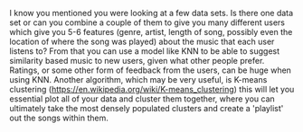 I know you mentioned you were looking at a few data sets. Is there one data set or can you combine a couple of them to give you many different users which give you 5-6 features (genre, artist, length of song, possibly even the location of where the song was played) about the music that each user listens to? From that you can use a model like KNN to be able to suggest similarity based music to new users, given what other people prefer. Ratings, or some other form of feedback from the users, can be huge when using KNN. Another algorithm, which may be very useful, is K-means clustering (https://en.wikipedia.org/wiki/K-means_clustering) this will let you essential plot all of your data and cluster them together, where you can ultimately take the most densely populated clusters and create a 'playlist' out the songs within them.